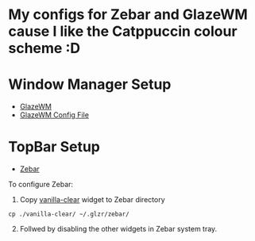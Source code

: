 # My configs for Zebar and GlazeWM cause I like the Catppuccin colour scheme :D

# Window Manager Setup

- [GlazeWM](https://github.com/glzr-io/glazewm)
- [GlazeWM Config File](./config.yaml)

# TopBar Setup

- [Zebar](https://github.com/glzr-io/zebar)

To configure Zebar:

1. Copy [vanilla-clear](./catppuccined) widget to Zebar directory

```
cp ./vanilla-clear/ ~/.glzr/zebar/
```

2. Follwed by disabling the other widgets in Zebar system tray.
